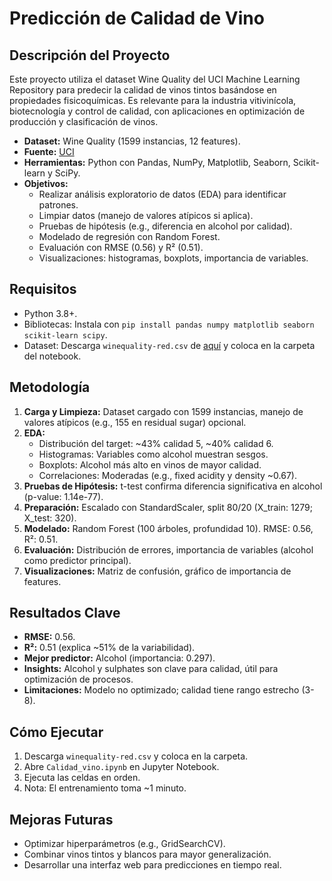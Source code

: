 # Predicción de Calidad de Vino

## Descripción del Proyecto
Este proyecto utiliza el dataset Wine Quality del UCI Machine Learning Repository para predecir la calidad de vinos tintos basándose en propiedades fisicoquímicas. Es relevante para la industria vitivinícola, biotecnología y control de calidad, con aplicaciones en optimización de producción y clasificación de vinos.

- **Dataset:** Wine Quality (1599 instancias, 12 features).
- **Fuente:** [UCI](https://archive.ics.uci.edu/dataset/186/wine+quality)
- **Herramientas:** Python con Pandas, NumPy, Matplotlib, Seaborn, Scikit-learn y SciPy.
- **Objetivos:**
  - Realizar análisis exploratorio de datos (EDA) para identificar patrones.
  - Limpiar datos (manejo de valores atípicos si aplica).
  - Pruebas de hipótesis (e.g., diferencia en alcohol por calidad).
  - Modelado de regresión con Random Forest.
  - Evaluación con RMSE (0.56) y R² (0.51).
  - Visualizaciones: histogramas, boxplots, importancia de variables.

## Requisitos
- Python 3.8+.
- Bibliotecas: Instala con `pip install pandas numpy matplotlib seaborn scikit-learn scipy`.
- Dataset: Descarga `winequality-red.csv` de [aquí](https://archive.ics.uci.edu/dataset/186/wine+quality) y coloca en la carpeta del notebook.

## Metodología
1. **Carga y Limpieza:** Dataset cargado con 1599 instancias, manejo de valores atípicos (e.g., 155 en residual sugar) opcional.
2. **EDA:**
   - Distribución del target: ~43% calidad 5, ~40% calidad 6.
   - Histogramas: Variables como alcohol muestran sesgos.
   - Boxplots: Alcohol más alto en vinos de mayor calidad.
   - Correlaciones: Moderadas (e.g., fixed acidity y density ~0.67).
3. **Pruebas de Hipótesis:** t-test confirma diferencia significativa en alcohol (p-value: 1.14e-77).
4. **Preparación:** Escalado con StandardScaler, split 80/20 (X_train: 1279; X_test: 320).
5. **Modelado:** Random Forest (100 árboles, profundidad 10). RMSE: 0.56, R²: 0.51.
6. **Evaluación:** Distribución de errores, importancia de variables (alcohol como predictor principal).
7. **Visualizaciones:** Matriz de confusión, gráfico de importancia de features.

## Resultados Clave
- **RMSE:** 0.56.
- **R²:** 0.51 (explica ~51% de la variabilidad).
- **Mejor predictor:** Alcohol (importancia: 0.297).
- **Insights:** Alcohol y sulphates son clave para calidad, útil para optimización de procesos.
- **Limitaciones:** Modelo no optimizado; calidad tiene rango estrecho (3-8).

## Cómo Ejecutar
1. Descarga `winequality-red.csv` y coloca en la carpeta.
2. Abre `Calidad_vino.ipynb` en Jupyter Notebook.
3. Ejecuta las celdas en orden.
4. Nota: El entrenamiento toma ~1 minuto.

## Mejoras Futuras
- Optimizar hiperparámetros (e.g., GridSearchCV).
- Combinar vinos tintos y blancos para mayor generalización.
- Desarrollar una interfaz web para predicciones en tiempo real.
